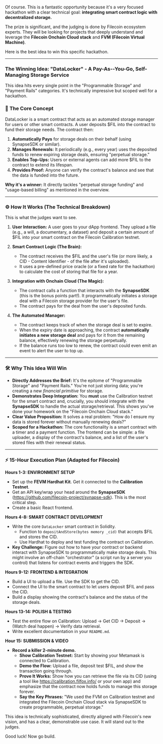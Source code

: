 Of course. This is a fantastic opportunity because it's a very focused hackathon with a clear technical goal: **integrating smart contract logic with decentralized storage.**

The prize is significant, and the judging is done by Filecoin ecosystem experts. They will be looking for projects that deeply understand and leverage the **Filecoin Onchain Cloud stack** and **FVM (Filecoin Virtual Machine)**.

Here is the best idea to win this specific hackathon.

---

### The Winning Idea: **"DataLocker" - A Pay-As--You-Go, Self-Managing Storage Service**

This idea hits every single point in the "Programmable Storage" and "Payment Rails" categories. It's technically impressive but scoped well for a hackathon.

### 🎯 **The Core Concept**

DataLocker is a smart contract that acts as an automated storage manager for users or other smart contracts. A user deposits $FIL into the contract to fund their storage needs. The contract then:

1.  **Automatically Pays** for storage deals on their behalf (using SynapseSDK or similar).
2.  **Manages Renewals:** It periodically (e.g., every year) uses the deposited funds to renew expiring storage deals, ensuring "perpetual storage."
3.  **Enables Top-Ups:** Users or external agents can add more $FIL to the contract to extend its lifespan.
4.  **Provides Proof:** Anyone can verify the contract's balance and see that the data is funded into the future.

**Why it's a winner:** It directly tackles "perpetual storage funding" and "usage-based billing" as mentioned in the overview.

---

### ⚙️ **How It Works (The Technical Breakdown)**

This is what the judges want to see.

1.  **User Interaction:** A user goes to your dApp frontend. They upload a file (e.g., a will, a documentary, a dataset) and deposit a certain amount of $FIL into your smart contract on the Filecoin Calibration testnet.

2.  **Smart Contract Logic (The Brain):**

    - The contract receives the $FIL and the user's file (or more likely, a CID - Content Identifier - of the file after it's uploaded).
    - It uses a pre-defined price oracle (or a fixed rate for the hackathon) to calculate the cost of storing that file for a year.

3.  **Integration with Onchain Cloud (The Magic):**

    - The contract calls a function that interacts with the **SynapseSDK** (this is the bonus points part!). It programmatically initiates a storage deal with a Filecoin storage provider for the user's file.
    - The contract pays for the deal from the user's deposited funds.

4.  **The Automated Manager:**
    - The contract keeps track of when the storage deal is set to expire.
    - When the expiry date is approaching, the contract **automatically initiates a new storage deal** and pays for it from the remaining balance, effectively renewing the storage perpetually.
    - If the balance runs too low to renew, the contract could even emit an event to alert the user to top up.

---

### 🛠️ **Why This Idea Will Win**

- **Directly Addresses the Brief:** It's the epitome of "Programmable Storage" and "Payment Rails." You're not just storing data; you're creating a new _financial primitive_ for storage.
- **Demonstrates Deep Integration:** You **must** use the Calibration testnet for the smart contract and, crucially, you should integrate with the **SynapseSDK** to handle the actual storage/retrieval. This shows you've done your homework on the "Filecoin Onchain Cloud stack."
- **Clear Value Proposition:** It solves a real problem: "How do I ensure my data is stored forever without manually renewing deals?"
- **Scoped for a Hackathon:** The core functionality is a smart contract with a timer and a payment function. The frontend can be simple: a file uploader, a display of the contract's balance, and a list of the user's stored files with their renewal status.

---

### ⚡ **15-Hour Execution Plan (Adapted for Filecoin)**

**Hours 1-3: ENVIRONMENT SETUP**

- Set up the **FEVM Hardhat Kit**. Get it connected to the **Calibration Testnet**.
- Get an API key/wrap your head around the **SynapseSDK** (https://github.com/filecoin-project/synapse-sdk). This is the most critical step.
- Create a basic React frontend.

**Hours 4-8: SMART CONTRACT DEVELOPMENT**

- Write the core `DataLocker` smart contract in Solidity.
  - Function to `depositAndStore(bytes memory _cid)` that accepts $FIL and stores the CID.
  - Use Hardhat to deploy and test funding the contract on Calibration.
- **Key Challenge:** Figure out how to have your contract or backend interact with SynapseSDK to programmatically make storage deals. This might involve an off-chain "orchestrator" (a script run by a server you control) that listens for contract events and triggers the SDK.

**Hours 9-12: FRONTEND & INTEGRATION**

- Build a UI to upload a file. Use the SDK to get the CID.
- Connect the UI to the smart contract to let users deposit $FIL and pass the CID.
- Build a display showing the contract's balance and the status of the storage deals.

**Hours 13-14: POLISH & TESTING**

- Test the entire flow on Calibration: Upload -> Get CID -> Deposit -> (Watch deal happen) -> Verify data retrieval.
- Write excellent documentation in your `README.md`.

**Hour 15: SUBMISSION & VIDEO**

- **Record a killer 2-minute demo.**
  - **Show Calibration Testnet:** Start by showing your Metamask is connected to Calibration.
  - **Demo the Flow:** Upload a file, deposit test $FIL, and show the transaction going through.
  - **Prove It Works:** Show how you can retrieve the file via its CID (using a tool like https://calibration.filfox.info/ or your own app) and emphasize that the contract now holds funds to manage this storage forever.
  - **Say the Key Phrases:** "We used the FVM on Calibration testnet and integrated the Filecoin Onchain Cloud stack via SynapseSDK to create programmable, perpetual storage."

This idea is technically sophisticated, directly aligned with Filecoin's new vision, and has a clear, demonstrable use case. It will stand out to the judges.

Good luck! Now go build.
